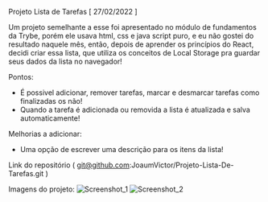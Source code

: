 Projeto Lista de Tarefas [ 27/02/2022 ]

Um projeto semelhante a esse foi apresentado no módulo de fundamentos da Trybe, porém ele usava html, css e java script puro, e eu não gostei do resultado naquele mês, então, depois de aprender os princípios do React, decidi criar essa lista, que utiliza os conceitos de Local Storage pra guardar seus dados da lista no navegador!

Pontos:
- É possivel adicionar, remover tarefas, marcar e desmarcar tarefas como finalizadas os não!
- Quando a tarefa é adicionada ou removida a lista é atualizada e salva automaticamente!

Melhorias a adicionar:
- Uma opção de escrever uma descrição para os itens da lista!

Link do repositório ( git@github.com:JoaumVictor/Projeto-Lista-De-Tarefas.git )

Imagens do projeto:
![Screenshot_1](https://user-images.githubusercontent.com/94501287/155893805-b9c1dd12-204f-4714-a561-a583b45e70ee.png)
![Screenshot_2](https://user-images.githubusercontent.com/94501287/155893806-da8b7429-3eb2-4865-97e0-8b6a64bd0ae8.png)
